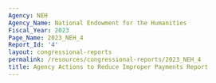 ```yaml
---
Agency: NEH
Agency_Name: National Endowment for the Humanities
Fiscal_Year: 2023
Page_Name: 2023_NEH_4
Report_Id: '4'
layout: congressional-reports
permalink: /resources/congressional-reports/2023_NEH_4
title: Agency Actions to Reduce Improper Payments Report
---
```


